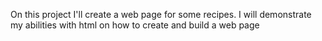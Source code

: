 On this project I'll create a web page for some recipes. I will demonstrate my abilities with html on how to create and build a web page
